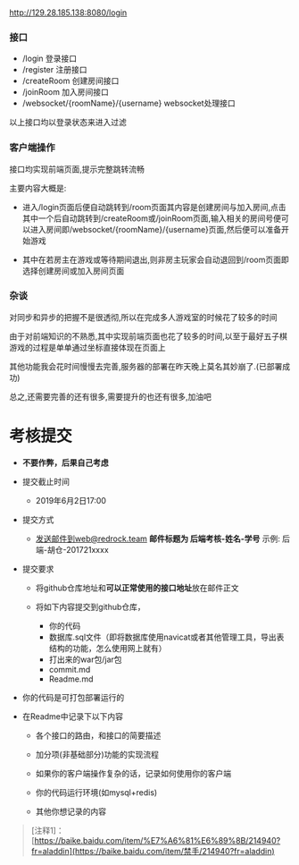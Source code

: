 ### 

http://129.28.185.138:8080/login

### 接口

- /login    登录接口
- /register 注册接口
- /createRoom 创建房间接口
- /joinRoom 加入房间接口
- /websocket/{roomName}/{username}   websocket处理接口

以上接口均以登录状态来进入过滤

### 客户端操作

接口均实现前端页面,提示完整跳转流畅

主要内容大概是:

- 进入/login页面后便自动跳转到/room页面其内容是创建房间与加入房间,点击其中一个后自动跳转到/createRoom或/joinRoom页面,输入相关的房间号便可以进入房间即/websocket/{roomName}/{username}页面,然后便可以准备开始游戏

- 其中在若房主在游戏或等待期间退出,则非房主玩家会自动退回到/room页面即选择创建房间或加入房间页面

### 杂谈

对同步和异步的把握不是很透彻,所以在完成多人游戏室的时候花了较多的时间

由于对前端知识的不熟悉,其中实现前端页面也花了较多的时间,以至于最好五子棋游戏的过程是单单通过坐标直接体现在页面上

其他功能我会花时间慢慢去完善,服务器的部署在昨天晚上莫名其妙崩了.(已部署成功)

总之,还需要完善的还有很多,需要提升的也还有很多,加油吧



# 考核提交

- **不要作弊，后果自己考虑**

- 提交截止时间

  * 2019年6月2日17:00 
- 提交方式

  * 发送邮件到web@redrock.team   **邮件标题为   后端考核-姓名-学号**     示例: 后端-胡仓-201721xxxx
- 提交要求
  * 将github仓库地址和**可以正常使用的接口地址**放在邮件正文

  * 将如下内容提交到github仓库，

    * 你的代码

    - 数据库.sql文件（即将数据库使用navicat或者其他管理工具，导出表结构的功能，怎么使用网上就有）
    - 打出来的war包/jar包
    - commit.md
    - Readme.md

- 你的代码是可打包部署运行的

- 在Readme中记录下以下内容

  - 各个接口的路由，和接口的简要描述
  - 加分项(非基础部分)功能的实现流程
  
  - 如果你的客户端操作复杂的话，记录如何使用你的客户端
  - 你的代码运行环境(如mysql+redis)
  
  - 其他你想记录的内容


> [注释1]：[https://baike.baidu.com/item/%E7%A6%81%E6%89%8B/214940?fr=aladdin](https://baike.baidu.com/item/禁手/214940?fr=aladdin)
